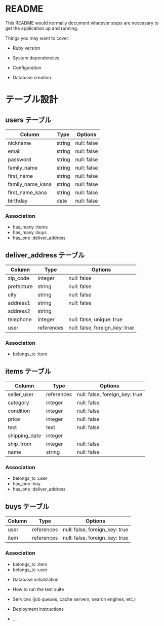# README

This README would normally document whatever steps are necessary to get the
application up and running.

Things you may want to cover:

* Ruby version

* System dependencies

* Configuration

* Database creation
# テーブル設計

## users テーブル

| Column          | Type   | Options     |
| --------------- | ------ | ----------- |
| nickname        | string | null: false |
| email           | string | null: false |
| password        | string | null: false |
| family_name     | string | null: false |
| first_name      | string | null: false |
| family_name_kana| string | null: false |
| first_name_kana | string | null: false |
| birthday        | date   | null: false |
### Association

- has_many :items
- has_many :buys
- has_one :deliver_address


## deliver_address テーブル

| Column         | Type       | Options                        |
| -------------- | ---------- | ------------------------------ |
| zip_code       | integer    | null: false                    |
| prefecture     | string     | null: false                    |
| city           | string     | null: false                    |
| address1       | string     | null: false                    |
| address2       | string     |                                |
| telephone      | integer    | null: false, unique: true      |
| user           | references | null: false, foreign_key: true |
### Association

- belongs_to :item

## items テーブル

| Column        | Type       | Options                        |
| ------------- | ---------- | ------------------------------ |
| seller_user   | references | null: false, foreign_key: true |
| category      | integer    | null: false                    |
| condition     | integer    | null: false                    |
| price         | integer    | null: false                    |
| text          | text       | null: false                    |
| shipping_date | integer    |                                |
| ship_from     | integer    | null: false                    |
| name          | string     | null: false                    |
### Association

- belongs_to :user
- has_one :buy
- has_one :deliver_address

## buys テーブル

| Column    | Type       | Options                        |
| --------- | ---------- | ------------------------------ |
| user      | references | null: false, foreign_key: true |
| item      | references | null: false, foreign_key: true |

### Association

- belongs_to :item
- belongs_to :user

* Database initialization

* How to run the test suite

* Services (job queues, cache servers, search engines, etc.)

* Deployment instructions

* ...

